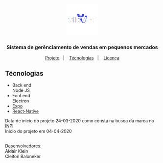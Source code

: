 <h1 align="center">
    <img alt="sisvep" title="sisvep" src=".github/icon.png" width="100px" />
</h1>

<h3 align="center">
  Sistema de gerênciamento de vendas em pequenos mercados
</h3>

<p align="center">
  <a href="#projeto">Projeto</a>&nbsp;&nbsp;&nbsp;|&nbsp;&nbsp;&nbsp;
  <a href="#tecnologias">Técnologias</a>&nbsp;&nbsp;&nbsp;|&nbsp;&nbsp;&nbsp;
  <a href="#memo-licença">Licença</a>
</p>

## Técnologias
- Back end<br/>
Node JS<br/>
- Font end<br/>
Electron<br/>
-  [Expo](https://expo.io/)
-  [React-Native](https://facebook.github.io/react-native/)

Data de inicio do projeto 24-03-2020 como consta na busca da marca no INPI<br/>
Inicio do projeto em 04-04-2020<br/><br/>

Desenvolvedores:<br/>
Aldair Klein<br/>
Cleiton Baloneker<br/>
